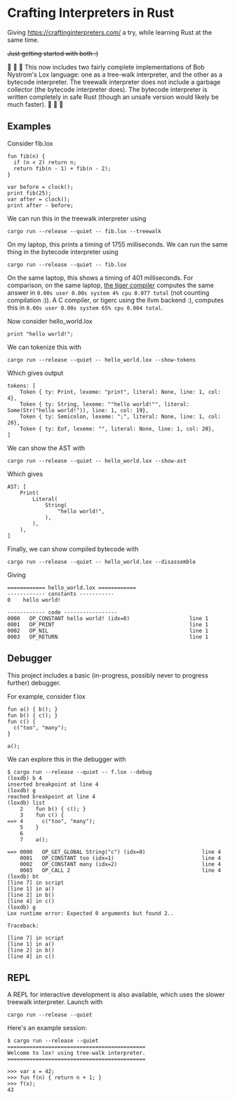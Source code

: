 # Crafting Interpreters in Rust

Giving https://craftinginterpreters.com/ a try, while learning Rust at the same time.

~~Just getting started with both :)~~

:crab: :crab: :crab: This now includes two fairly complete implementations of Bob Nystrom's Lox language: one as a tree-walk interpreter, and the other as a bytecode interpreter. The treewalk interpreter does not include a garbage collector (the bytecode interpreter does). The bytecode interpreter is written completely in safe Rust (though an unsafe version would likely be much faster). :crab: :crab: :crab:

## Examples

Consider fib.lox

```
fun fib(n) {
  if (n < 2) return n;
  return fib(n - 1) + fib(n - 2);
}

var before = clock();
print fib(25);
var after = clock();
print after - before;
```

We can run this in the treewalk interpreter using

```
cargo run --release --quiet -- fib.lox --treewalk
```

On my laptop, this prints a timing of 1755 milliseconds. We can run the same thing in the bytecode interpreter using

```
cargo run --release --quiet -- fib.lox
```

On the same laptop, this shows a timing of 401 milliseconds.
For comparison, on the same laptop, [the tiger compiler](https://github.com/tdp2110/HaskellTiger)
computes the same answer in `0.00s user 0.00s system 4% cpu 0.077 total` (not counting compilation :)). A C compiler,
or tigerc using the llvm backend :), computes this in `0.00s user 0.00s system 65% cpu 0.004 total`.

Now consider hello_world.lox

```
print "hello world!";
```

We can tokenize this with

```
cargo run --release --quiet -- hello_world.lox --show-tokens
```

Which gives output

```
tokens: [
    Token { ty: Print, lexeme: "print", literal: None, line: 1, col: 4},
    Token { ty: String, lexeme: ""hello world!"", literal: Some(Str("hello world!")), line: 1, col: 19},
    Token { ty: Semicolon, lexeme: ";", literal: None, line: 1, col: 20},
    Token { ty: Eof, lexeme: "", literal: None, line: 1, col: 20},
]
```

We can show the AST with

```
cargo run --release --quiet -- hello_world.lox --show-ast
```

Which gives

```
AST: [
    Print(
        Literal(
            String(
                "hello world!",
            ),
        ),
    ),
]
```

Finally, we can show compiled bytecode with

```
cargo run --release --quiet -- hello_world.lox --disassemble
```

Giving

```
============ hello_world.lox ============
------------ constants -----------
0    hello world!

------------ code -----------------
0000   OP_CONSTANT hello world! (idx=0)                   line 1
0001   OP_PRINT                                           line 1
0002   OP_NIL                                             line 1
0003   OP_RETURN                                          line 1
```

## Debugger

This project includes a basic (in-progress, possibly never to progress further) debugger.

For example, consider f.lox

```
fun a() { b(); }
fun b() { c(); }
fun c() {
  c("too", "many");
}

a();
```

We can explore this in the debugger with

```
$ cargo run --release --quiet -- f.lox --debug
(loxdb) b 4
inserted breakpoint at line 4
(loxdb) g
reached breakpoint at line 4
(loxdb) list
    2    fun b() { c(); }
    3    fun c() {
==> 4      c("too", "many");
    5    }
    6
    7    a();

==> 0000   OP_GET_GLOBAL String("c") (idx=0)                  line 4
    0001   OP_CONSTANT too (idx=1)                            line 4
    0002   OP_CONSTANT many (idx=2)                           line 4
    0003   OP_CALL 2                                          line 4
(loxdb) bt
[line 7] in script
[line 1] in a()
[line 2] in b()
[line 4] in c()
(loxdb) g
Lox runtime error: Expected 0 arguments but found 2..

Traceback:

[line 7] in script
[line 1] in a()
[line 2] in b()
[line 4] in c()
```

## REPL

A REPL for interactive development is also available, which uses the slower treewalk interpreter. Launch with

```
cargo run --release --quiet
```

Here's an example session:

```
$ cargo run --release --quiet
============================================
Welcome to lox! using tree-walk interpreter.
============================================

>>> var x = 42;
>>> fun f(n) { return n + 1; }
>>> f(x);
43
```
